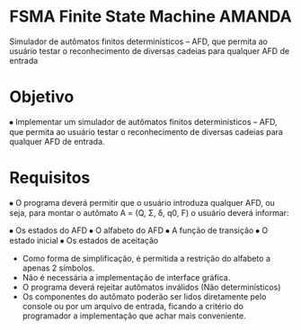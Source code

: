 # FSMA Finite State Machine AMANDA
 Simulador de autômatos finitos determinísticos – AFD, que permita ao usuário testar o reconhecimento de diversas cadeias para qualquer AFD de entrada

# Objetivo
⦁	Implementar um simulador de autômatos finitos determinísticos – AFD, que permita ao usuário testar o reconhecimento de diversas cadeias para qualquer AFD de entrada.

# Requisitos
⦁	O programa deverá permitir que o usuário introduza qualquer AFD, ou seja, para montar o autômato A = (Q, Σ, δ, q0, F) o usuário deverá informar:

⦁	Os estados do AFD
⦁	O alfabeto do AFD
⦁	A função de transição
⦁	O estado inicial
⦁	Os estados de aceitação

-	Como forma de simplificação, é permitida a restrição do alfabeto a apenas 2 símbolos.
-	Não é necessária a implementação de interface gráfica.
-	O programa deverá rejeitar autômatos inválidos (Não determinísticos)
-	Os componentes do autômato poderão ser lidos diretamente pelo console ou por um arquivo de entrada, ficando a critério do programador a implementação que achar mais conveniente.
